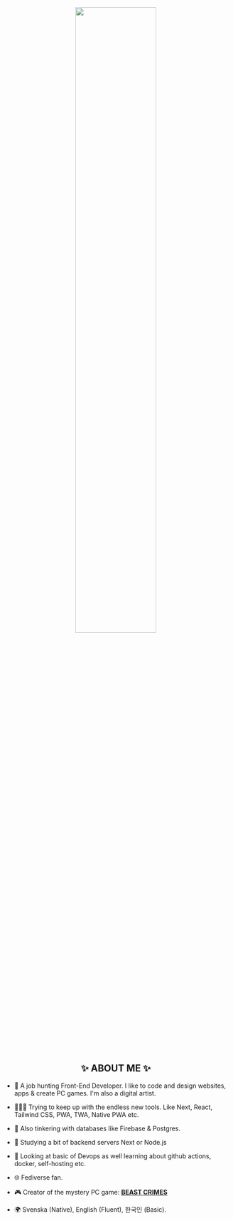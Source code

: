 <div align="center">
  
  <img src="https://i.imgur.com/gLUwr3g.gif" width="60%" />
  </div>
  
  <h2 align="center">✨ ABOUT ME ✨</h2>

- 🐧 A job hunting Front-End Developer. I like to code and design websites, apps & create PC games. I'm also a digital artist.
  
- 👨🏻‍💻 Trying to keep up with the endless new tools. Like Next, React, Tailwind CSS, PWA, TWA, Native PWA etc.

- 💾 Also tinkering with databases like Firebase & Postgres.

- 💽 Studying a bit of backend servers Next or Node.js
  
- 🛜 Looking at basic of Devops as well learning about github actions, docker, self-hosting etc.
  
- 🌐 Fediverse fan.
  
- 🎮 Creator of the mystery PC game: [**BEAST CRIMES**](https://www.beastcrimes.com/)
  
- 🌍 Svenska (Native), English (Fluent), 한국인 (Basic).
